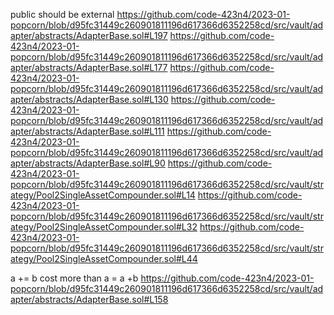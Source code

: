 public should be external
https://github.com/code-423n4/2023-01-popcorn/blob/d95fc31449c260901811196d617366d6352258cd/src/vault/adapter/abstracts/AdapterBase.sol#L197
https://github.com/code-423n4/2023-01-popcorn/blob/d95fc31449c260901811196d617366d6352258cd/src/vault/adapter/abstracts/AdapterBase.sol#L177
https://github.com/code-423n4/2023-01-popcorn/blob/d95fc31449c260901811196d617366d6352258cd/src/vault/adapter/abstracts/AdapterBase.sol#L130
https://github.com/code-423n4/2023-01-popcorn/blob/d95fc31449c260901811196d617366d6352258cd/src/vault/adapter/abstracts/AdapterBase.sol#L111
https://github.com/code-423n4/2023-01-popcorn/blob/d95fc31449c260901811196d617366d6352258cd/src/vault/adapter/abstracts/AdapterBase.sol#L90
https://github.com/code-423n4/2023-01-popcorn/blob/d95fc31449c260901811196d617366d6352258cd/src/vault/strategy/Pool2SingleAssetCompounder.sol#L14
https://github.com/code-423n4/2023-01-popcorn/blob/d95fc31449c260901811196d617366d6352258cd/src/vault/strategy/Pool2SingleAssetCompounder.sol#L32
https://github.com/code-423n4/2023-01-popcorn/blob/d95fc31449c260901811196d617366d6352258cd/src/vault/strategy/Pool2SingleAssetCompounder.sol#L44


a += b  cost more than a = a +b
https://github.com/code-423n4/2023-01-popcorn/blob/d95fc31449c260901811196d617366d6352258cd/src/vault/adapter/abstracts/AdapterBase.sol#L158

